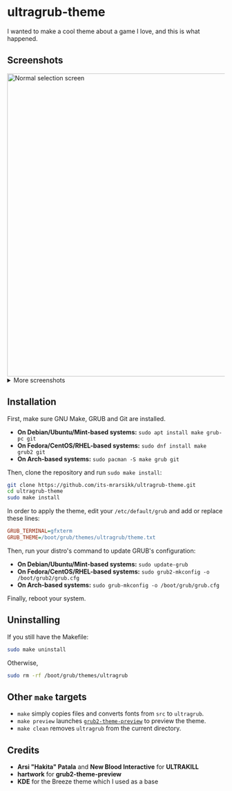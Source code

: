 # ultragrub-theme
I wanted to make a cool theme about a game I love, and this is what happened.

## Screenshots
<img src="https://github.com/user-attachments/assets/3ccf0cc2-a5fc-467f-bb83-27543d3b0ee6" alt="Normal selection screen" width="700">
<details>
<summary>More screenshots</summary>  
<img src="https://github.com/user-attachments/assets/d2bef9db-bbd1-4f71-85fb-3e56b395d186" alt="GRUB command line" width="700">
</details>

## Installation
First, make sure GNU Make, GRUB and Git are installed.
- **On Debian/Ubuntu/Mint-based systems:**
  `sudo apt install make grub-pc git`
- **On Fedora/CentOS/RHEL-based systems:**
  `sudo dnf install make grub2 git`
  <!-- todo: verify that grub2 is correct -->
- **On Arch-based systems:**
  `sudo pacman -S make grub git`
  
Then, clone the repository and run `sudo make install`:
```bash
git clone https://github.com/its-mrarsikk/ultragrub-theme.git
cd ultragrub-theme
sudo make install
```
In order to apply the theme, edit your `/etc/default/grub` and add or replace these lines:
```ini
GRUB_TERMINAL=gfxterm
GRUB_THEME=/boot/grub/themes/ultragrub/theme.txt
```
Then, run your distro's command to update GRUB's configuration:
- **On Debian/Ubuntu/Mint-based systems:**
  `sudo update-grub`
- **On Fedora/CentOS/RHEL-based systems:**
  `sudo grub2-mkconfig -o /boot/grub2/grub.cfg`
- **On Arch-based systems:**
  `sudo grub-mkconfig -o /boot/grub/grub.cfg`
  
Finally, reboot your system.
## Uninstalling
If you still have the Makefile:
```bash
sudo make uninstall
```
Otherwise,
```bash
sudo rm -rf /boot/grub/themes/ultragrub
```
## Other `make` targets
- `make` simply copies files and converts fonts from `src` to `ultragrub`.
- `make preview` launches [`grub2-theme-preview`](https://github.com/hartwork/grub2-theme-preview) to preview the theme.
- `make clean` removes `ultragrub` from the current directory.
## Credits
- **Arsi "Hakita" Patala** and **New Blood Interactive** for **ULTRAKILL**
- **hartwork** for **grub2-theme-preview**
- **KDE** for the Breeze theme which I used as a base
